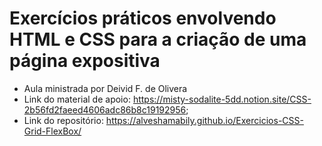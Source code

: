 # Exercícios práticos envolvendo HTML e CSS para a criação de uma página expositiva 

- Aula ministrada por Deivid F. de Olivera 
- Link do material de apoio: https://misty-sodalite-5dd.notion.site/CSS-2b56fd2faeed4606adc86b8c19192956;
- Link do repositório: <https://alveshamabily.github.io/Exercicios-CSS-Grid-FlexBox/>
